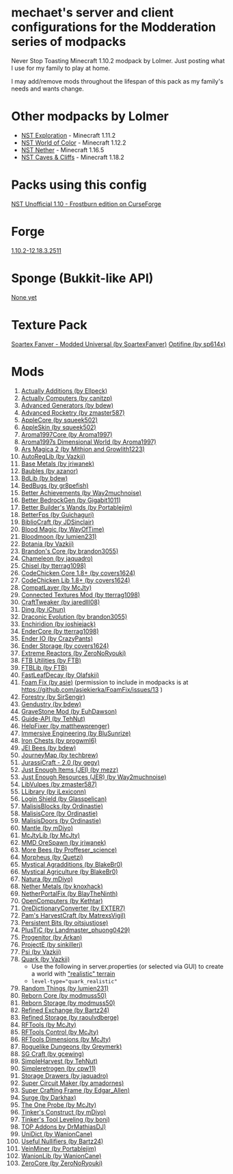 mechaet's server and client configurations for the Modderation series of modpacks
============================

Never Stop Toasting Minecraft 1.10.2 modpack by Lolmer. Just posting what I use for my family to play at home.

I may add/remove mods throughout the lifespan of this pack as my family's needs and wants change.

# Other modpacks by Lolmer
* [NST Exploration](https://minecraft.curseforge.com/projects/nst-unofficial-exploration) - Minecraft 1.11.2
* [NST World of Color](https://minecraft.curseforge.com/projects/nst-world-of-color) - Minecraft 1.12.2
* [NST Nether](https://www.curseforge.com/minecraft/modpacks/nst-nether) - Minecraft 1.16.5
* [NST Caves & Cliffs](https://legacy.curseforge.com/minecraft/modpacks/nst-caves-cliffs) - Minecraft 1.18.2

# Packs using this config

[NST Unofficial 1.10 - Frostburn edition on CurseForge](https://minecraft.curseforge.com/projects/nst-unofficial-frostburn)



# Forge

[1.10.2-12.18.3.2511](http://files.minecraftforge.net/maven/net/minecraftforge/forge/index_1.10.2.html)

# Sponge (Bukkit-like API)

[None yet](http://files.minecraftforge.net/maven/org/spongepowered/spongeforge/)

# Texture Pack

[Soartex Fanver - Modded Universal (by SoartexFanver)](https://soartex.net/downloads/modpacks/)
[Optifine (by sp614x)](http://www.minecraftforum.net/forums/mapping-and-modding/minecraft-mods/1272953-optifine-hd-c3-fps-boost-dynamic-lights-shaders)

# Mods

1. [Actually Additions (by Ellpeck)](https://minecraft.curseforge.com/projects/actually-additions)
1. [Actually Computers (by canitzp)](https://minecraft.curseforge.com/projects/actuallycomputers)
1. [Advanced Generators (by bdew)](https://minecraft.curseforge.com/mc-mods/223622)
1. [Advanced Rocketry (by zmaster587)](https://minecraft.curseforge.com/projects/advanced-rocketry)
1. [AppleCore (by squeek502)](https://minecraft.curseforge.com/mc-mods/224472)
1. [AppleSkin (by squeek502)](https://minecraft.curseforge.com/mc-mods/248787)
1. [Aroma1997Core (by Aroma1997)](https://minecraft.curseforge.com/mc-mods/223735)
1. [Aroma1997s Dimensional World (by Aroma1997)](https://minecraft.curseforge.com/mc-mods/60092)
1. [Ars Magica 2 (by Mithion and Growlith1223)](https://minecraft.curseforge.com/projects/ars-magica-2)
1. [AutoRegLib (by Vazkii)](https://minecraft.curseforge.com/mc-mods/250363)
1. [Base Metals (by jriwanek)](https://minecraft.curseforge.com/mc-mods/240967)
1. [Baubles (by azanor)](https://minecraft.curseforge.com/mc-mods/227083)
1. [BdLib (by bdew)](https://minecraft.curseforge.com/mc-mods/70496)
1. [BedBugs (by gr8pefish)](https://minecraft.curseforge.com/projects/bed-bugs)
1. [Better Achievements (by Way2muchnoise)](https://minecraft.curseforge.com/mc-mods/235716)
1. [Better BedrockGen (by Gigabit1011)](https://minecraft.curseforge.com/mc-mods/223275)
1. [Better Builder's Wands (by Portablejim)](https://minecraft.curseforge.com/mc-mods/238403)
1. [BetterFps (by Guichaguri)](https://minecraft.curseforge.com/mc-mods/229876)
1. [BiblioCraft (by JDSinclair)](https://minecraft.curseforge.com/projects/bibliocraft)
1. [Blood Magic (by WayOfTime)](https://mods.curse.com/mc-mods/minecraft/224791-blood-magic)
1. [Bloodmoon (by lumien231)](https://minecraft.curseforge.com/mc-mods/226321)
1. [Botania (by Vazkii)](https://minecraft.curseforge.com/mc-mods/225643)
1. [Brandon's Core (by brandon3055)](https://mods.curse.com/mc-mods/minecraft/231382-brandons-core)
1. [Chameleon (by jaquadro)](https://minecraft.curseforge.com/mc-mods/230497)
1. [Chisel (by tterrag1098)](https://minecraft.curseforge.com/projects/chisel)
1. [CodeChicken Core 1.8+ (by covers1624)](https://minecraft.curseforge.com/projects/codechicken-core-1-8)
1. [CodeChicken Lib 1.8+ (by covers1624)](https://mods.curse.com/mc-mods/minecraft/242818-codechicken-lib-1-8)
1. [CompatLayer (by McJty)](https://minecraft.curseforge.com/projects/compatlayer)
1. [Connected Textures Mod (by tterrag1098)](https://minecraft.curseforge.com/projects/ctm)
1. [CraftTweaker (by jaredlll08)](https://minecraft.curseforge.com/mc-mods/239197)
1. [Ding (by iChun)](https://minecraft.curseforge.com/mc-mods/231275)
1. [Draconic Evolution (by brandon3055)](https://mods.curse.com/mc-mods/minecraft/223565-draconic-evolution)
1. [Enchiridion (by joshiejack)](https://minecraft.curseforge.com/mc-mods/76612)
1. [EnderCore (by tterrag1098)](https://minecraft.curseforge.com/projects/endercore)
1. [Ender IO (by CrazyPants)](https://minecraft.curseforge.com/projects/ender-io)
1. [Ender Storage (by covers1624)](https://minecraft.curseforge.com/projects/ender-storage-1-8)
1. [Extreme Reactors (by ZeroNoRyouki)](https://minecraft.curseforge.com/projects/extreme-reactors)
1. [FTB Utilities (by FTB)](https://minecraft.curseforge.com/mc-mods/237102)
1. [FTBLib (by FTB)](https://minecraft.curseforge.com/mc-mods/237167)
1. [FastLeafDecay (by Olafskii)](https://minecraft.curseforge.com/mc-mods/230976)
1. [Foam Fix (by asie)](https://asie.pl/Projects/Minecraft/Mods/FoamFix) (permission to include in modpacks is at https://github.com/asiekierka/FoamFix/issues/13 )
1. [Forestry (by SirSengir)](https://minecraft.curseforge.com/mc-mods/59751)
1. [Gendustry (by bdew)](https://minecraft.curseforge.com/mc-mods/70492)
1. [GraveStone Mod (by EuhDawson)](https://minecraft.curseforge.com/mc-mods/238551)
1. [Guide-API (by TehNut)](https://minecraft.curseforge.com/mc-mods/228832)
1. [HelpFixer (by matthewprenger)](https://minecraft.curseforge.com/mc-mods/223797)
1. [Immersive Engineering (by BluSunrize)](https://minecraft.curseforge.com/mc-mods/231951)
1. [Iron Chests (by progwml6)](https://minecraft.curseforge.com/mc-mods/228756)
1. [JEI Bees (by bdew)](https://mods.curse.com/mc-mods/minecraft/248370-jei-bees)
1. [JourneyMap (by techbrew)](https://minecraft.curseforge.com/mc-mods/32274)
1. [JurassiCraft - 2.0 (by gegy)](https://minecraft.curseforge.com/mc-mods/226719)
1. [Just Enough Items (JEI) (by mezz)](https://minecraft.curseforge.com/mc-mods/238222)
1. [Just Enough Resources (JER) (by Way2muchnoise)](https://minecraft.curseforge.com/mc-mods/240630)
1. [LibVulpes (by zmaster587)](https://minecraft.curseforge.com/projects/libvulpes)
1. [LLibrary (by iLexiconn)](https://minecraft.curseforge.com/mc-mods/243298)
1. [Login Shield (by Glasspelican)](https://minecraft.curseforge.com/mc-mods/233255)
1. [MalisisBlocks (by Ordinastie)](https://minecraft.curseforge.com/projects/malisisblocks)
1. [MalisisCore (by Ordinastie)](https://minecraft.curseforge.com/projects/malisiscore)
1. [MalisisDoors (by Ordinastie)](https://minecraft.curseforge.com/projects/malisisdoors)
1. [Mantle (by mDiyo)](https://minecraft.curseforge.com/mc-mods/74924)
1. [McJtyLib (by McJty)](https://minecraft.curseforge.com/mc-mods/233105)
1. [MMD OreSpawn (by jriwanek)](https://minecraft.curseforge.com/mc-mods/245586)
1. [More Bees (by Proffeser_science)](https://mods.curse.com/mc-mods/minecraft/250226-more-bees)
1. [Morpheus (by Quetzi)](https://minecraft.curseforge.com/mc-mods/69118)
1. [Mystical Agradditions (by BlakeBr0)](https://minecraft.curseforge.com/projects/mystical-agradditions)
1. [Mystical Agriculture (by BlakeBr0)](https://minecraft.curseforge.com/mc-mods/246640)
1. [Natura (by mDiyo)](https://mods.curse.com/mc-mods/minecraft/natura)
1. [Nether Metals (by knoxhack)](https://minecraft.curseforge.com/mc-mods/243277)
1. [NetherPortalFix (by BlayTheNinth)](https://minecraft.curseforge.com/mc-mods/241160)
1. [OpenComputers (by Kethtar)](https://minecraft.curseforge.com/mc-mods/223008)
1. [OreDictionaryConverter (by EXTER7)](https://minecraft.curseforge.com/mc-mods/227564)
1. [Pam's HarvestCraft (by MatrexsVigil)](https://minecraft.curseforge.com/projects/pams-harvestcraft)
1. [Persistent Bits (by oitsjustjose)](https://minecraft.curseforge.com/projects/persistent-bits)
1. [PlusTiC (by Landmaster_phuong0429)](https://minecraft.curseforge.com/projects/plustic)
1. [Progenitor (by Arkan)](https://minecraft.curseforge.com/projects/progenitor)
1. [ProjectE (by sinkillerj)](https://minecraft.curseforge.com/mc-mods/226410)
1. [Psi (by Vazkii)](https://minecraft.curseforge.com/mc-mods/241665)
1. [Quark (by Vazkii)](https://minecraft.curseforge.com/mc-mods/243121)
   * Use the following in server.properties (or selected via GUI) to create a world with ["realistic" terrain](https://twitter.com/Vazkii/status/744293874336735234)
   * ```level-type="quark_realistic"```
1. [Random Things (by lumien231)](https://minecraft.curseforge.com/mc-mods/59816)
1. [Reborn Core (by modmuss50)](https://minecraft.curseforge.com/projects/reborncore)
1. [Reborn Storage (by modmuss50)](https://minecraft.curseforge.com/projects/rebornstorage)
1. [Refined Exchange (by Bartz24)](https://minecraft.curseforge.com/projects/refined-exchange)
1. [Refined Storage (by raoulvdberge)](https://minecraft.curseforge.com/mc-mods/243076)
1. [RFTools (by McJty)](https://minecraft.curseforge.com/mc-mods/224641)
1. [RFTools Control (by McJty)](https://minecraft.curseforge.com/projects/rftools-control)
1. [RFTools Dimensions (by McJty)](https://minecraft.curseforge.com/mc-mods/240950)
1. [Roguelike Dungeons (by Greymerk)](https://minecraft.curseforge.com/mc-mods/221585)
1. [SG Craft (by gcewing)](https://minecraft.curseforge.com/projects/sg-craft)
1. [SimpleHarvest (by TehNut)](https://minecraft.curseforge.com/mc-mods/240783)
1. [Simpleretrogen (by cpw11)](https://minecraft.curseforge.com/mc-mods/240566)
1. [Storage Drawers (by jaquadro)](https://minecraft.curseforge.com/mc-mods/223852)
1. [Super Circuit Maker (by amadornes)](https://minecraft.curseforge.com/projects/super-circuit-maker)
1. [Super Crafting Frame (by Edgar_Allen)](https://minecraft.curseforge.com/mc-mods/73926)
1. [Surge (by Darkhax)](https://minecraft.curseforge.com/projects/surge)
1. [The One Probe (by McJty)](https://minecraft.curseforge.com/projects/the-one-probe)
1. [Tinker's Construct (by mDiyo)](https://minecraft.curseforge.com/mc-mods/74072)
1. [Tinker's Tool Leveling (by boni)](https://minecraft.curseforge.com/projects/tinkers-tool-leveling)
1. [TOP Addons by DrMathiasDJ)](https://minecraft.curseforge.com/projects/top-addons)
1. [UniDict (by WanionCane)](https://minecraft.curseforge.com/projects/unidict)
1. [Useful Nullifiers (by Bartz24)](https://minecraft.curseforge.com/projects/useful-nullifiers)
1. [VeinMiner (by Portablejim)](https://minecraft.curseforge.com/mc-mods/67133)
1. [WanionLib (by WanionCane)](https://minecraft.curseforge.com/projects/wanionlib)
1. [ZeroCore (by ZeroNoRyouki)](https://minecraft.curseforge.com/projects/zerocore)
